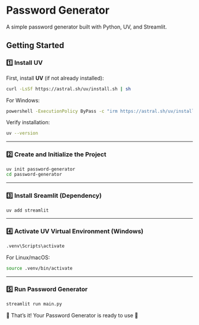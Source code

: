 # Password Generator

A simple password generator built with Python, UV, and Streamlit.

## Getting Started

### 1️⃣ Install UV

First, install **UV** (if not already installed):

```sh
curl -LsSf https://astral.sh/uv/install.sh | sh
```

For Windows:

```sh
powershell -ExecutionPolicy ByPass -c "irm https://astral.sh/uv/install.ps1 | iex"
```

Verify installation:

```sh
uv --version
```

---

### 2️⃣ Create and Initialize the Project

```sh
uv init password-generator
cd password-generator
```

---

### 3️⃣ Install Sreamlit (Dependency)

```sh
uv add streamlit
```

---

### 4️⃣ Activate UV Virtual Environment (Windows)

```sh
.venv\Scripts\activate
```

For Linux/macOS:

```sh
source .venv/bin/activate
```

---

### 5️⃣ Run Password Generator

```sh
streamlit run main.py
```

🎉 That’s it! Your Password Generator is ready to use 🚀
